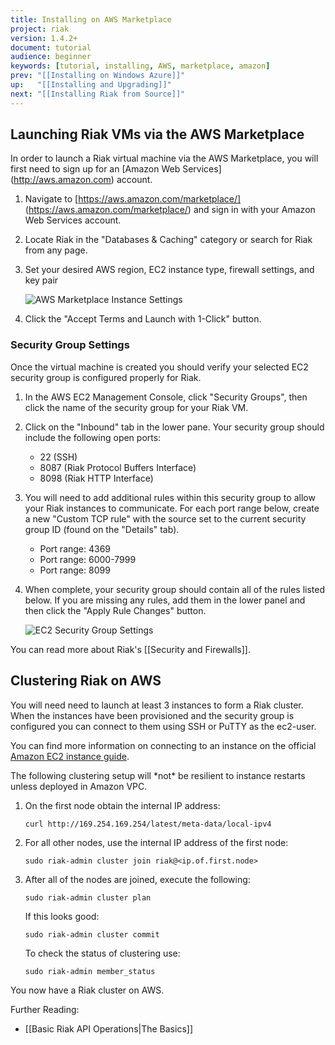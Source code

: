 ```yaml
---
title: Installing on AWS Marketplace
project: riak
version: 1.4.2+
document: tutorial
audience: beginner
keywords: [tutorial, installing, AWS, marketplace, amazon]
prev: "[[Installing on Windows Azure]]"
up:   "[[Installing and Upgrading]]"
next: "[[Installing Riak from Source]]"
---
```


## Launching Riak VMs via the AWS Marketplace

In order to launch a Riak virtual machine via the AWS Marketplace, you will first need to sign up for an [Amazon Web Services] (http://aws.amazon.com) account.

1. Navigate to [https://aws.amazon.com/marketplace/] (https://aws.amazon.com/marketplace/) and sign in with your Amazon Web Services account.

2. Locate Riak in the "Databases & Caching" category or search for Riak from any page.

3. Set your desired AWS region, EC2 instance type, firewall settings, and key pair

    ![AWS Marketplace Instance Settings](/images/aws-marketplace-settings.png)

4. Click the "Accept Terms and Launch with 1-Click" button.

### Security Group Settings

Once the virtual machine is created you should verify your selected EC2 security group is configured properly for Riak.

1. In the AWS EC2 Management Console, click "Security Groups", then click the name of the security group for your Riak VM.

2. Click on the "Inbound" tab in the lower pane.  Your security group should include the following open ports:
    - 22 (SSH)
    - 8087 (Riak Protocol Buffers Interface)
    - 8098 (Riak HTTP Interface)

3. You will need to add additional rules within this security group to allow your Riak instances to communicate.  For each port range below, create a new "Custom TCP rule" with the source set to the current security group ID (found on the "Details" tab).
    - Port range: 4369
    - Port range: 6000-7999
    - Port range: 8099

4. When complete, your security group should contain all of the rules listed below.  If you are missing any rules, add them in the lower panel and then click the "Apply Rule Changes" button.

    ![EC2 Security Group Settings](/images/aws-marketplace-security-group.png)

You can read more about Riak's [[Security and Firewalls]].

## Clustering Riak on AWS

You will need need to launch at least 3 instances to form a Riak cluster.  When the instances have been provisioned and the security group is configured you can connect to them using SSH or PuTTY as the ec2-user.

You can find more information on connecting to an instance on the official [Amazon EC2 instance guide](http://docs.amazonwebservices.com/AWSEC2/latest/UserGuide/AccessingInstances.html).

<div class="note">The following clustering setup will *not* be resilient to instance restarts unless deployed in Amazon VPC.</div>

1. On the first node obtain the internal IP address:

    ```text
    curl http://169.254.169.254/latest/meta-data/local-ipv4
    ```

2. For all other nodes, use the internal IP address of the first node:

    ```text
    sudo riak-admin cluster join riak@<ip.of.first.node>
    ```

3. After all of the nodes are joined, execute the following:

    ```text
    sudo riak-admin cluster plan
    ```

    If this looks good:

    ```text
    sudo riak-admin cluster commit
    ```

    To check the status of clustering use:

    ```text
    sudo riak-admin member_status
    ```

You now have a Riak cluster on AWS.

Further Reading:

- [[Basic Riak API Operations|The Basics]]
